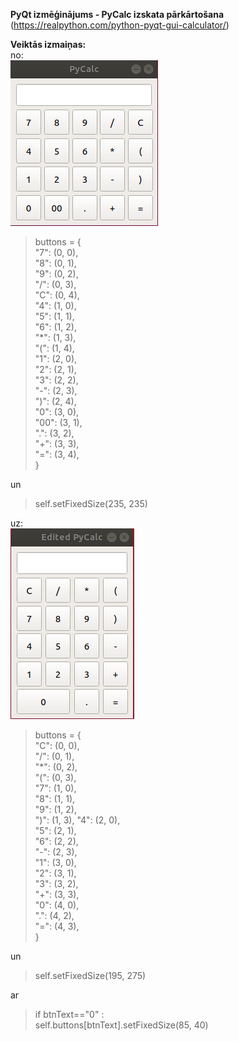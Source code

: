 **PyQt izmēģinājums - PyCalc izskata pārkārtošana** (https://realpython.com/python-pyqt-gui-calculator/)  

**Veiktās izmaiņas:**  
no:  
![alt text](https://github.com/bplavinskis/RTR108/blob/master/P07_GUI/bilde1.PNG)  

>   buttons = {  
       "7": (0, 0),  
       "8": (0, 1),  
       "9": (0, 2),  
       "/": (0, 3),  
       "C": (0, 4),  
       "4": (1, 0),  
       "5": (1, 1),  
       "6": (1, 2),  
       "*": (1, 3),  
       "(": (1, 4),  
       "1": (2, 0),  
       "2": (2, 1),  
       "3": (2, 2),  
       "-": (2, 3),  
       ")": (2, 4),  
       "0": (3, 0),  
       "00": (3, 1),  
       ".": (3, 2),  
       "+": (3, 3),  
       "=": (3, 4),  
   }  
>
un  

>   self.setFixedSize(235, 235)  
>  
uz:  
![alt text](https://github.com/bplavinskis/RTR108/blob/master/P07_GUI/bilde2.PNG)  

>   buttons = {  
       "C": (0, 0),  
       "/": (0, 1),  
       "*": (0, 2),  
       "(": (0, 3),  
       "7": (1, 0),  
       "8": (1, 1),  
       "9": (1, 2),  
       ")": (1, 3),
       "4": (2, 0),  
       "5": (2, 1),  
       "6": (2, 2),  
       "-": (2, 3),  
       "1": (3, 0),  
       "2": (3, 1),  
       "3": (3, 2),  
       "+": (3, 3),  
       "0": (4, 0),  
       ".": (4, 2),  
       "=": (4, 3),  
   }  
>
un  

>   self.setFixedSize(195, 275)  
>   
ar

>   if btnText=="0" :  
       self.buttons[btnText].setFixedSize(85, 40)  
>
